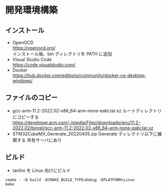 # 開発環境構築

## インストール

- OpenOCD  
  https://openocd.org/  
  インストール後、bin ディレクトリを PATH に追加
- Visual Studio Code  
  https://code.visualstudio.com/
- Docker  
  https://hub.docker.com/editions/community/docker-ce-desktop-windows/

## ファイルのコピー

- gcc-arm-11.2-2022.02-x86_64-arm-none-eabi.tar.xz
  ルートディレクトリにコピーする
  https://developer.arm.com/-/media/Files/downloads/gnu/11.2-2022.02/binrel/gcc-arm-11.2-2022.02-x86_64-arm-none-eabi.tar.xz
- STM32CubeMX_Generate_20220405.zip
  Generate ディレクトリ以下に展開する
  共有サーバにあり

## ビルド

- taniho を Linux 向けにビルド

```
cmake . -B build -DCMAKE_BUILD_TYPE=Debug -DPLATFORM=Linux
make
```

